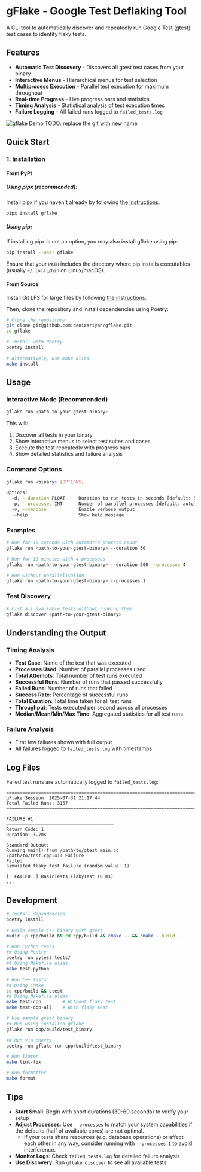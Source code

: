 # gFlake - Google Test Deflaking Tool

A CLI tool to automatically discover and repeatedly run Google Test (gtest) test cases to identify flaky tests.

## Features

- **Automatic Test Discovery** - Discovers all gtest test cases from your binary
- **Interactive Menus** - Hierarchical menus for test selection
- **Multiprocess Execution** - Parallel test execution for maximum throughput
- **Real-time Progress** - Live progress bars and statistics
- **Timing Analysis** - Statistical analysis of test execution times
- **Failure Logging** - All failed runs logged to `failed_tests.log`

![gflake Demo](static/gflake.gif)
TODO: replace the gif with new name

## Quick Start

### 1. Installation

#### From PyPI

##### Using pipx (recommended):

Install pipx if you haven't already by following [the instructions](https://pipx.pypa.io/stable/installation/).

```bash
pipx install gflake
```

##### Using pip:

If installing pipx is not an option, you may also install gflake using pip:

```bash
pip install --user gflake
```

Ensure that your `PATH` includes the directory where pip installs executables (usually `~/.local/bin` on Linux/macOS).

#### From Source

Install Git LFS for large files by following [the instructions](https://docs.github.com/en/repositories/working-with-files/managing-large-files/installing-git-large-file-storage).

Then, clone the repository and install dependencies using Poetry:

```bash
# Clone the repository
git clone git@github.com:denizariyan/gflake.git
cd gflake

# Install with Poetry
poetry install

# Alternatively, use make alias
make install
```

## Usage

### Interactive Mode (Recommended)

```bash
gflake run <path-to-your-gtest-binary>
```

This will:

1. Discover all tests in your binary
2. Show interactive menus to select test suites and cases
3. Execute the test repeatedly with progress bars
4. Show detailed statistics and failure analysis

### Command Options

```bash
gflake run <binary> [OPTIONS]

Options:
  -d, --duration FLOAT     Duration to run tests in seconds [default: 5.0]
  -p, --processes INT      Number of parallel processes [default: auto]
  -v, --verbose            Enable verbose output
  --help                   Show help message
```

### Examples

```bash
# Run for 30 seconds with automatic process count
gflake run <path-to-your-gtest-binary> --duration 30

# Run for 10 minutes with 4 processes
gflake run <path-to-your-gtest-binary> --duration 600 --processes 4

# Run without parallelisation
gflake run <path-to-your-gtest-binary> --processes 1
```

### Test Discovery

```bash
# List all available tests without running them
gflake discover <path-to-your-gtest-binary>
```

## Understanding the Output

### Timing Analysis

- **Test Case**: Name of the test that was executed
- **Processes Used**: Number of parallel processes used
- **Total Attempts**: Total number of test runs executed
- **Successful Runs**: Number of runs that passed successfully
- **Failed Runs**: Number of runs that failed
- **Success Rate**: Percentage of successful runs
- **Total Duration**: Total time taken for all test runs
- **Throughput**: Tests executed per second across all processes
- **Median/Mean/Min/Max Time**: Aggregated statistics for all test runs

### Failure Analysis

- First few failures shown with full output
- All failures logged to `failed_tests.log` with timestamps

## Log Files

Failed test runs are automatically logged to `failed_tests.log`:

```
================================================================================
gFlake Session: 2025-07-31 21:17:44
Total Failed Runs: 3157
================================================================================

FAILURE #1
————————————————————————————————————————
Return Code: 1
Duration: 3.7ms

Standard Output:
Running main() from /path/to/gtest_main.cc
/path/to/test.cpp:41: Failure
Failed
Simulated flaky test failure (random value: 1)

[  FAILED  ] BasicTests.FlakyTest (0 ms)
...
```

## Development

```bash
# Install dependencies
poetry install

# Build sample C++ binary with gtest
mkdir -p cpp/build && cd cpp/build && cmake .. && cmake --build .

# Run Python tests
## Using Poetry
poetry run pytest tests/
## Using Makefile alias
make test-python

# Run C++ tests
## Using CMake
cd cpp/build && ctest
## Using Makefile alias
make test-cpp        # Without flaky test
make test-cpp-all    # With flaky test

# Use sample gtest binary
## Run using installed gflake
gflake run cpp/build/test_binary

## Run via poetry
poetry run gflake run cpp/build/test_binary

# Run linter
make lint-fix

# Run formatter
make format
```

## Tips

- **Start Small**: Begin with short durations (30-60 seconds) to verify your setup
- **Adjust Processes**: Use `--processes` to match your system capabilities if the defaults (half of available cores) are not optimal.
  - If your tests share resources (e.g. database operations) or affect each other in any way, consider running with `--processes 1` to avoid interference.
- **Monitor Logs**: Check `failed_tests.log` for detailed failure analysis
- **Use Discovery**: Run `gflake discover` to see all available tests
